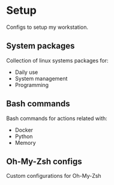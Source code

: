 # Setup
Configs to setup my workstation.

## System packages
Collection of linux systems packages for:
* Daily use
* System management
* Programming

## Bash commands
Bash commands for actions related with:
* Docker
* Python
* Memory

## Oh-My-Zsh configs
Custom configurations for Oh-My-Zsh